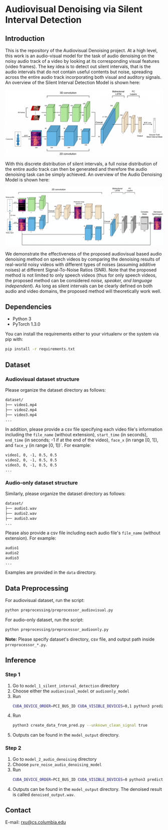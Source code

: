# Audiovisual Denoising via Silent Interval Detection

## Introduction

This is the repository of the Audiovisual Denoising project. At a high level, this work is an audio-visual model for the task of audio denoising on the noisy audio track of a video by looking at its corresponding visual features (video frames). The key idea is to detect out silent intervals, that is the audio intervals that do not contain useful contents but noise, spreading across the entire audio track incorporating both visual and auditory signals. An overview of the Silent Interval Detection Model is shown here:

![Silent Interval Detection Model](assets/sid-network.png)

With this discrete distribution of silent intervals, a full noise distribution of the entire audio track can then be generated and therefore the audio denoising task can be simply achieved. An overview of the Audio Denoising Model is shown here:

![Audio Denoising Model](assets/denoise-network.png)

We demonstrate the effectiveness of the proposed audiovisual based audio denoising method on speech videos by comparing the denoising results of real-world noisy videos with different types of noises (assuming additive noises) at different Signal-To-Noise Ratios (SNR). Note that the proposed method is not limited to only speech videos (thus for only speech videos, the proposed method can be considered *noise, speaker, and language independent*). As long as silent intervals can be clearly defined on both audio and video domains, the proposed method will theoretically work well.

## Dependencies

* Python 3
* PyTorch 1.3.0

You can install the requirements either to your virtualenv or the system via pip with:

```bash
pip install -r requirements.txt
```

## Dataset

### Audiovisual dataset structure

Please organize the dataset directory as follows:

```
dataset/
├── video1.mp4
├── video2.mp4
├── video3.mp4
...
```

In addition, please provide a csv file specifying each video file's information including the `file_name` (without extension), `start_time` (in seconds), `end_time` (in seconds; -1 if at the end of the video), `face_x` (in range [0, 1]), and `face_y` (in range [0, 1])`. For example:

```
video1, 0, -1, 0.5, 0.5
video2, 0, -1, 0.5, 0.5
video3, 0, -1, 0.5, 0.5
...
```

### Audio-only dataset structure

Similarly, please organize the dataset directory as follows:

```
dataset/
├── audio1.wav
├── audio2.wav
├── audio3.wav
...
```

Please also provide a csv file including each audio file's `file_name` (without extension). For example:

```
audio1
audio2
audio3
...
```

Examples are provided in the `data` directory.

## Data Preprocessing

For audiovisual dataset, run the script:

```bash
python preprocessing/preprocessor_audiovisual.py
```

For audio-only dataset, run the script:

```bash
python preprocessing/preprocessor_audioonly.py
```

**Note:** Please specify dataset's directory, csv file, and output path inside `prreprocessor_*.py`.

## Inference

### Step 1

1. Go to `model_1_silent_interval_detection` directory
2. Choose either the `audiovisual_model` or `audioonly_model`
3. Run
    ```bash
    CUDA_DEVICE_ORDER=PCI_BUS_ID CUDA_VISIBLE_DEVICES=0,1 python3 predict.py --save_results false --unknown_clean_signal true
    ```
4. Run
    ```bash
    python3 create_data_from_pred.py --unknown_clean_signal true
    ```
5. Outputs can be found in the `model_output` directory.

### Step 2

1. Go to `model_2_audio_denoising` directory
2. Choose `pure_noise_audio_denoising_model`
3. Run
    ```bash
    CUDA_DEVICE_ORDER=PCI_BUS_ID CUDA_VISIBLE_DEVICES=0 python3 predict.py --unknown_clean_signal true
    ```
4. Outputs can be found in the `model_output` directory. The denoised result is called `denoised_output.wav`.

## Contact

E-mail: rxu@cs.columbia.edu
